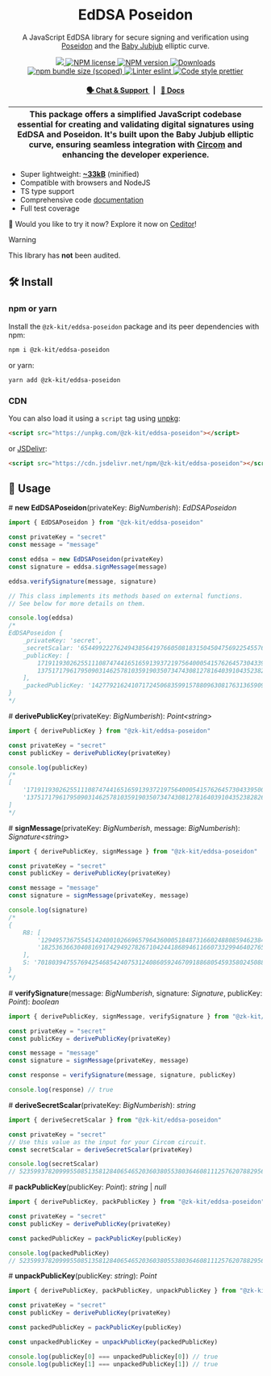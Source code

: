 <p align="center">
    <h1 align="center">
        EdDSA Poseidon
    </h1>
    <p align="center">A JavaScript EdDSA library for secure signing and verification using  <a href="https://www.poseidon-hash.info">Poseidon</a> and the <a href="https://eips.ethereum.org/EIPS/eip-2494">Baby Jubjub</a> elliptic curve.</p>
</p>

<p align="center">
    <a href="https://github.com/privacy-scaling-explorations/zk-kit">
        <img src="https://img.shields.io/badge/project-zk--kit-blue.svg?style=flat-square">
    </a>
    <a href="https://github.com/privacy-scaling-explorations/zk-kit/tree/main/packages/eddsa-poseidon/LICENSE">
        <img alt="NPM license" src="https://img.shields.io/npm/l/%40zk-kit%2Feddsa-poseidon?style=flat-square">
    </a>
    <a href="https://www.npmjs.com/package/@zk-kit/eddsa-poseidon">
        <img alt="NPM version" src="https://img.shields.io/npm/v/@zk-kit/eddsa-poseidon?style=flat-square" />
    </a>
    <a href="https://npmjs.org/package/@zk-kit/eddsa-poseidon">
        <img alt="Downloads" src="https://img.shields.io/npm/dm/@zk-kit/eddsa-poseidon.svg?style=flat-square" />
    </a>
    <a href="https://bundlephobia.com/package/@zk-kit/eddsa-poseidon">
        <img alt="npm bundle size (scoped)" src="https://img.shields.io/bundlephobia/minzip/@zk-kit/eddsa-poseidon" />
    </a>
    <a href="https://eslint.org/">
        <img alt="Linter eslint" src="https://img.shields.io/badge/linter-eslint-8080f2?style=flat-square&logo=eslint" />
    </a>
    <a href="https://prettier.io/">
        <img alt="Code style prettier" src="https://img.shields.io/badge/code%20style-prettier-f8bc45?style=flat-square&logo=prettier" />
    </a>
</p>

<div align="center">
    <h4>
        <a href="https://appliedzkp.org/discord">
            🗣️ Chat &amp; Support
        </a>
        <span>&nbsp;&nbsp;|&nbsp;&nbsp;</span>
        <a href="https://zkkit.pse.dev/modules/_zk_kit_eddsa_poseidon.html">
            📘 Docs
        </a>
    </h4>
</div>

| This package offers a simplified JavaScript codebase essential for creating and validating digital signatures using EdDSA and Poseidon. It's built upon the Baby Jubjub elliptic curve, ensuring seamless integration with [Circom](https://github.com/iden3/circom) and enhancing the developer experience. |
| ------------------------------------------------------------------------------------------------------------------------------------------------------------------------------------------------------------------------------------------------------------------------------------------------------------ |

-   Super lightweight: [**~33kB**](https://bundlephobia.com/package/@zk-kit/eddsa-poseidon) (minified)
-   Compatible with browsers and NodeJS
-   TS type support
-   Comprehensive code [documentation](https://zkkit.pse.dev/modules/_zk_kit_eddsa_poseidon.html)
-   Full test coverage

👾 Would you like to try it now? Explore it now on [Ceditor](https://ceditor.cedoor.dev/52787e4ad57d2f2076648d509efc3448)!

> [!WARNING]  
> This library has **not** been audited.

## 🛠 Install

### npm or yarn

Install the `@zk-kit/eddsa-poseidon` package and its peer dependencies with npm:

```bash
npm i @zk-kit/eddsa-poseidon
```

or yarn:

```bash
yarn add @zk-kit/eddsa-poseidon
```

### CDN

You can also load it using a `script` tag using [unpkg](https://unpkg.com/):

```html
<script src="https://unpkg.com/@zk-kit/eddsa-poseidon"></script>
```

or [JSDelivr](https://www.jsdelivr.com/):

```html
<script src="https://cdn.jsdelivr.net/npm/@zk-kit/eddsa-poseidon"></script>
```

## 📜 Usage

\# **new EdDSAPoseidon**(privateKey: _BigNumberish_): _EdDSAPoseidon_

```typescript
import { EdDSAPoseidon } from "@zk-kit/eddsa-poseidon"

const privateKey = "secret"
const message = "message"

const eddsa = new EdDSAPoseidon(privateKey)
const signature = eddsa.signMessage(message)

eddsa.verifySignature(message, signature)

// This class implements its methods based on external functions.
// See below for more details on them.

console.log(eddsa)
/*
EdDSAPoseidon {
    _privateKey: 'secret',
    _secretScalar: '6544992227624943856419766050818315045047569225455760139072025985369615672473',
    _publicKey: [
        17191193026255111087474416516591393721975640005415762645730433950079177536248n,
        13751717961795090314625781035919035073474308127816403910435238282697898234143n
    ],
    _packedPublicKey: '14277921624107172450683599157880963081763136590946434672207840996093731170206'
}
*/
```

\# **derivePublicKey**(privateKey: _BigNumberish_): _Point\<string>_

```typescript
import { derivePublicKey } from "@zk-kit/eddsa-poseidon"

const privateKey = "secret"
const publicKey = derivePublicKey(privateKey)

console.log(publicKey)
/*
[
    '17191193026255111087474416516591393721975640005415762645730433950079177536248',
    '13751717961795090314625781035919035073474308127816403910435238282697898234143'
]
*/
```

\# **signMessage**(privateKey: _BigNumberish_, message: _BigNumberish_): _Signature\<string>_

```typescript
import { derivePublicKey, signMessage } from "@zk-kit/eddsa-poseidon"

const privateKey = "secret"
const publicKey = derivePublicKey(privateKey)

const message = "message"
const signature = signMessage(privateKey, message)

console.log(signature)
/*
{    
    R8: [
        '12949573675545142400102669657964360005184873166024880859462384824349649539693',
        '18253636630408169174294927826710424418689461166073329946402765380454102840608'
    ],
    S: '701803947557694254685424075312408605924670918868054593580245088593184746870'
}
*/
```

\# **verifySignature**(message: _BigNumberish_, signature: _Signature_, publicKey: _Point_): _boolean_

```typescript
import { derivePublicKey, signMessage, verifySignature } from "@zk-kit/eddsa-poseidon"

const privateKey = "secret"
const publicKey = derivePublicKey(privateKey)

const message = "message"
const signature = signMessage(privateKey, message)

const response = verifySignature(message, signature, publicKey)

console.log(response) // true
```

\# **deriveSecretScalar**(privateKey: _BigNumberish_): _string_

```typescript
import { deriveSecretScalar } from "@zk-kit/eddsa-poseidon"

const privateKey = "secret"
// Use this value as the input for your Circom circuit.
const secretScalar = deriveSecretScalar(privateKey)

console.log(secretScalar)
// 52359937820999550851358128406546520360380553803646081112576207882956925379784n
```

\# **packPublicKey**(publicKey: _Point_): _string_ | _null_

```typescript
import { derivePublicKey, packPublicKey } from "@zk-kit/eddsa-poseidon"

const privateKey = "secret"
const publicKey = derivePublicKey(privateKey)

const packedPublicKey = packPublicKey(publicKey)

console.log(packedPublicKey)
// 52359937820999550851358128406546520360380553803646081112576207882956925379784n
```

\# **unpackPublicKey**(publicKey: _string_): _Point_

```typescript
import { derivePublicKey, packPublicKey, unpackPublicKey } from "@zk-kit/eddsa-poseidon"

const privateKey = "secret"
const publicKey = derivePublicKey(privateKey)

const packedPublicKey = packPublicKey(publicKey)

const unpackedPublicKey = unpackPublicKey(packedPublicKey)

console.log(publicKey[0] === unpackedPublicKey[0]) // true
console.log(publicKey[1] === unpackedPublicKey[1]) // true
```
